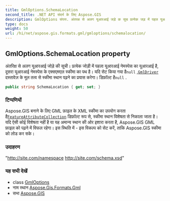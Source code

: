 ```yaml
---
title: GmlOptions.SchemaLocation
second_title: .NET API संदर्भ के लिए Aspose.GIS
description: GmlOptions संपत्त. अंतरक्ष से अलग यूआरआई जड़े क सूच प्रत्येक जड़ में पहल यूआरआई नेमस्पेस क यूआरआई है दूसर यूआरआई नेमस्पेस के एक्सएमएल स्कम क पथ है यद सेट कय गय हैnull GmlDriver दस्तवेज़ के मूल तत्व से स्कम स्थन पढ़ने क प्रयस करेग डफ़ल्ट हैnull .
type: docs
weight: 50
url: /hi/net/aspose.gis.formats.gml/gmloptions/schemalocation/
---
```

## GmlOptions.SchemaLocation property

अंतरिक्ष से अलग यूआरआई जोड़े की सूची। प्रत्येक जोड़ी में पहला यूआरआई नेमस्पेस का यूआरआई है, दूसरा यूआरआई नेमस्पेस के एक्सएमएल स्कीमा का पथ है। यदि सेट किया गया है`null` ,[`GmlDriver`](../../gmldriver/) दस्तावेज़ के मूल तत्व से स्कीमा स्थान पढ़ने का प्रयास करेगा। डिफ़ॉल्ट है`null` .

```csharp
public string SchemaLocation { get; set; }
```

### टिप्पणियों

Aspose.GIS बनाने के लिए GML फ़ाइल के XML स्कीमा का उपयोग करता है[`FeatureAttributeCollection`](../../../aspose.gis/featureattributecollection/) डिफ़ॉल्ट रूप से, स्कीमा स्थान विशेषता से निकाला जाता है। यदि ऐसी कोई विशेषता नहीं है या यह अमान्य स्थान की ओर इशारा करता है, Aspose.GIS GML फ़ाइल को पढ़ने में विफल रहेगा। इस स्थिति में - इस विकल्प को सेट करें, ताकि Aspose.GIS स्कीमा को लोड कर सके।

### उदाहरण

"http://site.com/namespace http://site.com/schema.xsd"

### यह सभी देखें

* class [GmlOptions](../)
* नाम स्थान [Aspose.Gis.Formats.Gml](../../gmloptions/)
* सभा [Aspose.GIS](../../../)


